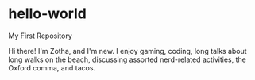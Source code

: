 # hello-world
My First Repository

Hi there! I'm Zotha, and I'm new. I enjoy gaming, coding, long talks about long walks on the beach, discussing assorted nerd-related activities, the Oxford comma, and tacos.
